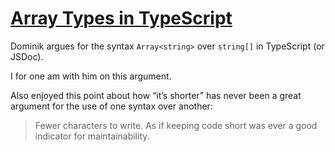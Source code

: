 # [Array Types in TypeScript](https://tkdodo.eu/blog/array-types-in-type-script)

Dominik argues for the syntax `Array<string>` over `string[]` in TypeScript (or JSDoc).

I for one am with him on this argument.

Also enjoyed this point about how “it’s shorter” has never been a great argument for the use of one syntax over another:

> Fewer characters to write. As if keeping code short was ever a good indicator for maintainability.